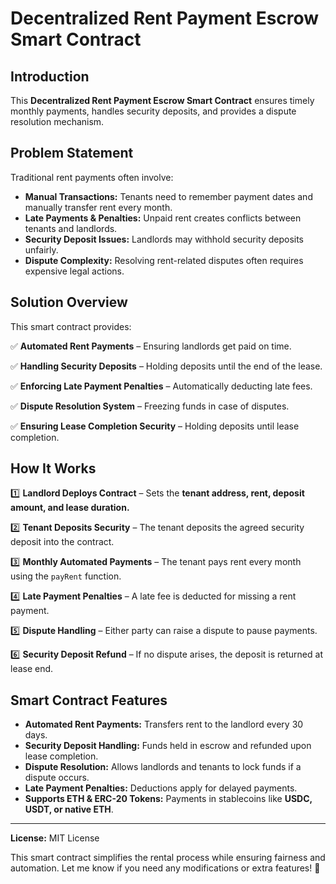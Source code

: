 # Decentralized Rent Payment Escrow Smart Contract

## **Introduction**

This **Decentralized Rent Payment Escrow Smart Contract** ensures timely monthly payments, handles security deposits, and provides a dispute resolution mechanism.

## **Problem Statement**

Traditional rent payments often involve:

- **Manual Transactions:** Tenants need to remember payment dates and manually transfer rent every month.
- **Late Payments & Penalties:** Unpaid rent creates conflicts between tenants and landlords.
- **Security Deposit Issues:** Landlords may withhold security deposits unfairly.
- **Dispute Complexity:** Resolving rent-related disputes often requires expensive legal actions.

## **Solution Overview**

This smart contract provides:

✅ **Automated Rent Payments** – Ensuring landlords get paid on time.

✅ **Handling Security Deposits** – Holding deposits until the end of the lease.

✅ **Enforcing Late Payment Penalties** – Automatically deducting late fees.

✅ **Dispute Resolution System** – Freezing funds in case of disputes.

✅ **Ensuring Lease Completion Security** – Holding deposits until lease completion.

## **How It Works**

1️⃣ **Landlord Deploys Contract** – Sets the **tenant address, rent, deposit amount, and lease duration.**

2️⃣ **Tenant Deposits Security** – The tenant deposits the agreed security deposit into the contract.

3️⃣ **Monthly Automated Payments** – The tenant pays rent every month using the `payRent` function.

4️⃣ **Late Payment Penalties** – A late fee is deducted for missing a rent payment.

5️⃣ **Dispute Handling** – Either party can raise a dispute to pause payments.

6️⃣ **Security Deposit Refund** – If no dispute arises, the deposit is returned at lease end.


## **Smart Contract Features**

- **Automated Rent Payments:** Transfers rent to the landlord every 30 days.
- **Security Deposit Handling:** Funds held in escrow and refunded upon lease completion.
- **Dispute Resolution:** Allows landlords and tenants to lock funds if a dispute occurs.
- **Late Payment Penalties:** Deductions apply for delayed payments.
- **Supports ETH & ERC-20 Tokens:** Payments in stablecoins like **USDC, USDT, or native ETH**.

---

**License:** MIT License

This smart contract simplifies the rental process while ensuring fairness and automation. Let me know if you need any modifications or extra features! 🚀
